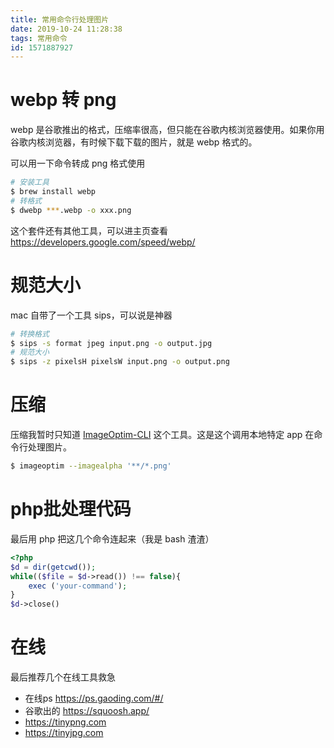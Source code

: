 ```yaml
---
title: 常用命令行处理图片
date: 2019-10-24 11:28:38
tags: 常用命令
id: 1571887927
---
```

# webp 转 png
webp 是谷歌推出的格式，压缩率很高，但只能在谷歌内核浏览器使用。如果你用谷歌内核浏览器，有时候下载下载的图片，就是 webp 格式的。

可以用一下命令转成 png 格式使用
```sh
# 安装工具
$ brew install webp
# 转格式
$ dwebp ***.webp -o xxx.png
```
这个套件还有其他工具，可以进主页查看 https://developers.google.com/speed/webp/

# 规范大小
mac 自带了一个工具 sips，可以说是神器
```sh
# 转换格式
$ sips -s format jpeg input.png -o output.jpg
# 规范大小
$ sips -z pixelsH pixelsW input.png -o output.png
```

# 压缩
压缩我暂时只知道 [ImageOptim-CLI](https://github.com/JamieMason/ImageOptim-CLI) 这个工具。这是这个调用本地特定 app 在命令行处理图片。

```sh
$ imageoptim --imagealpha '**/*.png'
```

# php批处理代码
最后用 php 把这几个命令连起来（我是 bash 渣渣）
```php
<?php
$d = dir(getcwd());
while(($file = $d->read()) !== false){
    exec ('your-command');
}
$d->close()
```

# 在线
最后推荐几个在线工具救急
- 在线ps https://ps.gaoding.com/#/
- 谷歌出的 https://squoosh.app/
- https://tinypng.com
- https://tinyjpg.com
